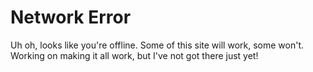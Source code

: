 # Network Error

Uh oh, looks like you're offline. Some of this site will work, some won't.
Working on making it all work, but I've not got there just yet!
